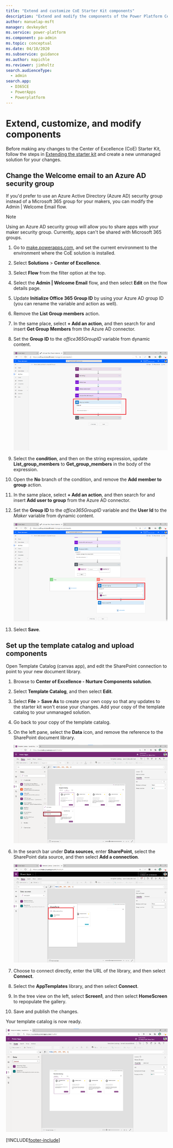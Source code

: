 ```yaml
---
title: "Extend and customize CoE Starter Kit components"
description: "Extend and modify the components of the Power Platform Center of Excellence (CoE) Starter Kit. Change to an Azure security group and set up a template catalog."
author: manuelap-msft
manager: devkeydet
ms.service: power-platform
ms.component: pa-admin
ms.topic: conceptual
ms.date: 04/10/2020
ms.subservice: guidance
ms.author: mapichle
ms.reviewer: jimholtz
search.audienceType: 
  - admin
search.app: 
  - D365CE
  - PowerApps
  - Powerplatform
---
```

# Extend, customize, and modify components

Before making any changes to the Center of Excellence (CoE) Starter Kit, follow the steps in [Extending the starter kit](after-setup.md) and create a new unmanaged solution for your changes.

## Change the Welcome email to an Azure AD security group

If you'd prefer to use an Azure Active Directory (Azure AD) security group instead of a Microsoft 365 group for your makers, you can modify the Admin \| Welcome Email flow.  

> [!NOTE]
> Using an Azure AD security group will allow you to share apps with your maker security group. Currently, apps can't be shared with Microsoft 365 groups.

1. Go to [make.powerapps.com](<https://make.powerapps.com>), and set the current environment to the environment where the CoE solution is installed.

1. Select **Solutions** > **Center of Excellence**.

1. Select **Flow** from the filter option at the top.

1. Select the **Admin \| Welcome Email** flow, and then select **Edit** on the flow details page.

1. Update **Initialize Office 365 Group ID** by using your Azure AD group ID (you can rename the variable and action as well).

1. Remove the **List Group members** action.

1. In the same place, select **+ Add an action**, and then search for and insert **Get Group Members** from the Azure AD connector.

1. Set the **Group ID** to the _office365GroupID_ variable from dynamic content.

    ![Get group members.](media/coe74.png "Get group members")

1. Select the **condition**, and then on the string expression, update **List_group_members** to **Get_group_members** in the body of the expression.

1. Open the **No** branch of the condition, and remove the **Add member to group** action.

1. In the same place, select **+ Add an action**, and then search for and insert **Add user to group** from the Azure AD connector.

1. Set the **Group ID** to the *office365GroupID* variable and the **User Id** to the *Maker* variable from dynamic content.

    ![Add user to group action.](media/coe75.png "Add user to group action")

1. Select **Save**.

## Set up the template catalog and upload components

Open Template Catalog (canvas app), and edit the SharePoint connection to point to your new document library.

1. Browse to **Center of Excellence - Nurture Components solution**.

1. Select **Template Catalog**, and then select **Edit**.

1. Select **File** > **Save As** to create your own copy so that any updates to the starter kit won't erase your changes. Add your copy of the template catalog to your unmanaged solution.

1. Go back to your copy of the template catalog.

1. On the left pane, select the **Data** icon, and remove the reference to the SharePoint document library.

    ![Template Catalog setup - modify SharePoint connection.](media/coe76.png "Template Catalog setup - modify SharePoint connection")

1. In the search bar under **Data sources**, enter **SharePoint**, select the SharePoint data source, and then select **Add a connection**.

    ![Template Catalog setup - add a SharePoint connection.](media/coe77.png "Template Catalog setup - add a SharePoint connection")

1. Choose to connect directly, enter the URL of the library, and then select **Connect**.

1. Select the **AppTemplates** library, and then select **Connect**.

1. In the tree view on the left, select **Screen1**, and then select **HomeScreen** to repopulate the gallery.
1. Save and publish the changes.

Your template catalog is now ready.

![Template catalog.](media/coe78.png "Template catalog")

<!--- Commenting this out until version 3.20041.19 is live so that these msapp files will work in production
### Controls provided in the Template Catalog app

The following three components are included to help you get started with the Template Catalog. You can download them from [GitHub](https://github.com/microsoft/powerapps-tools/raw/master/Administration/CoEStarterKit/Individual%20Components/CoE%20Components.zip).

All three components provide a style property that you can use to set the default look and feel for people who use the components; if you don't modify this property, the components will use the default theme for the app.

**Dual range slider**: This control lets the user get two values from an input range. The values can then be used to filter galleries or define limits within their app.

**Calendar control**: Similar to the dual range slider, this control lets user get a date or a date range. The dates can then be used to filter galleries or define limits within their apps.

**Header with navigation control**: This control allows users to have their header and navigation prebuilt for them. It helps you to streamline the look and feel across your organization.

In the *MenuList* property, the user must specify the screen names to use for navigation.

```
Table(
    {TextShown: "Home Screen", Screen: App.ActiveScreen},
    {TextShown: "Search", Screen: App.ActiveScreen},
    {TextShown: "Contact", Screen: App.ActiveScreen})
```
:::row:::
   :::column span="":::
      ![Header with navigation control component.](media/coe79.png "Header with navigation control component")
   :::column-end:::
   :::column span="":::
      ![Dual range slider component.](media/coe80.jpg "Dual range slider component")
   :::column-end:::
:::row-end:::
--->


[!INCLUDE[footer-include](../../includes/footer-banner.md)]
